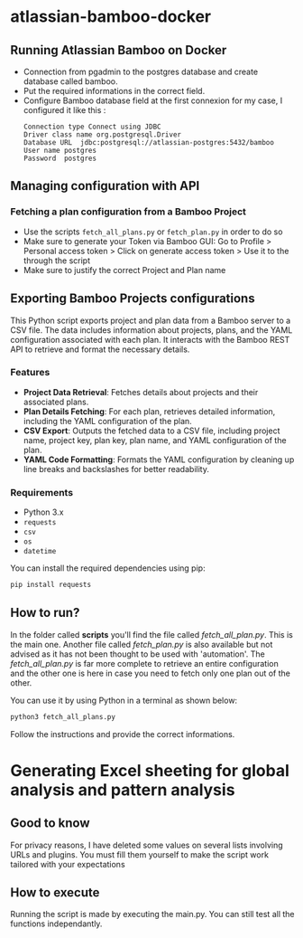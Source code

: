 # atlassian-bamboo-docker
## Running Atlassian Bamboo on Docker

* Connection from pgadmin to the postgres database and create database called bamboo.
* Put the required informations in the correct field.
* Configure Bamboo database field at the first connexion for my case, I configured it like this :
    ```
    Connection type Connect using JDBC
    Driver class name org.postgresql.Driver
    Database URL  jdbc:postgresql://atlassian-postgres:5432/bamboo
    User name postgres
    Password  postgres
    ```

## Managing configuration with API 
### Fetching a plan configuration from a Bamboo Project
* Use the scripts `fetch_all_plans.py` or `fetch_plan.py` in order to do so
* Make sure to generate your Token via Bamboo GUI:  Go to Profile > Personal access token > Click on generate access token > Use it to the through the script
* Make sure to justify the correct Project and Plan name

## Exporting Bamboo Projects configurations
This Python script exports project and plan data from a Bamboo server to a CSV file. The data includes information about projects, plans, and the YAML configuration associated with each plan. It interacts with the Bamboo REST API to retrieve and format the necessary details.

### Features

- **Project Data Retrieval**: Fetches details about projects and their associated plans.
- **Plan Details Fetching**: For each plan, retrieves detailed information, including the YAML configuration of the plan.
- **CSV Export**: Outputs the fetched data to a CSV file, including project name, project key, plan key, plan name, and YAML configuration of the plan.
- **YAML Code Formatting**: Formats the YAML configuration by cleaning up line breaks and backslashes for better readability.

### Requirements

- Python 3.x
- `requests` 
- `csv`
- `os`
- `datetime`

You can install the required dependencies using pip:

```bash
pip install requests
```

## How to run?
In the folder called **scripts** you'll find the file called *fetch_all_plan.py*.  This is the main one.  Another file called *fetch_plan.py* is also available but not advised as it has not been thought to be used with 'automation'.  The *fetch_all_plan.py*  is far more complete to retrieve an entire configuration and the other one is here in case you need to fetch only one plan out of the other.

You can use it by using Python in a terminal as shown below:
```bash
python3 fetch_all_plans.py
```
Follow the instructions and provide the correct informations.

# Generating Excel sheeting for global analysis and pattern analysis
## Good to know
For privacy reasons, I have deleted some values on several lists involving URLs and plugins.  You must fill them yourself to make the script work tailored with your expectations

## How to execute
Running the script is made by executing the main.py.  You can still test all the functions independantly.